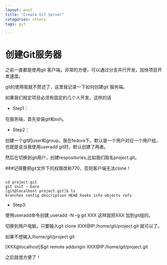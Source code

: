 ```yaml
---
layout: post
title: "Create Git Server"
categories: others
tags: git

---
```

创建Git服务器
=========

之前一直都是使用git 客户端，非常的方便，可以通过分支并行开发，加快项目开发速度。

git的使用我就不赘述了，这里我记录一下如何创建git 服务端。


如果我们规定项目必须有固定的几个人开发，这样的话

- Step1：

在服务端，首先安装git和ssh。

- Step2：

创建一个git的user和group。我在fedora下，默认是一个用户对应一个用户组，也就是说当我使用useradd git时，默认创建了两者。

然后在切换到git用户，创建respositories,比如我们取名project.git。

###记得要把git文件下的权限改称770，否则客户端无法clone！

<pre><code>
cd project.git
git init --bare
[git@localhost project.git]$ ls
branches config description HEAD hooks info objects refs
</code></pre>

- Step3:

使用useradd命令创建,useradd -N -g git XXX  这样就把XXX 加到git组的。 

切换到用户电脑，只要输入git clone XXX@IP:/home/git/project.git 就可以了。

如果不想输入/home/git/project.git

[XXX@localhost]$git remote addorigin  XXX@IP:/home/git/project.git

之后就很方便了！


